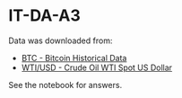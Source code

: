# IT-DA-A3

Data was downloaded from:
- [BTC - Bitcoin Historical Data](https://www.investing.com/crypto/bitcoin/historical-data)
- [WTI/USD - Crude Oil WTI Spot US Dollar](https://www.investing.com/currencies/wti-usd)

See the notebook for answers.
